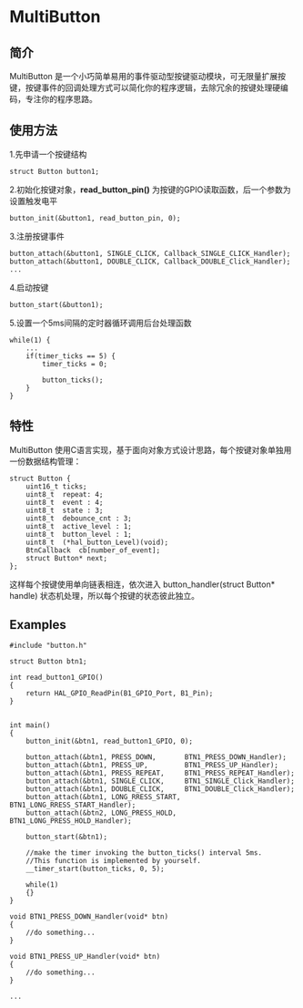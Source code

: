 # MultiButton

## 简介
MultiButton 是一个小巧简单易用的事件驱动型按键驱动模块，可无限量扩展按键，按键事件的回调处理方式可以简化你的程序逻辑，去除冗余的按键处理硬编码，专注你的程序思路。

## 使用方法
1.先申请一个按键结构

```
struct Button button1;
```
2.初始化按键对象，**read_button_pin()** 为按键的GPIO读取函数，后一个参数为设置触发电平

```
button_init(&button1, read_button_pin, 0);
```
3.注册按键事件

```
button_attach(&button1, SINGLE_CLICK, Callback_SINGLE_CLICK_Handler);
button_attach(&button1, DOUBLE_CLICK, Callback_DOUBLE_Click_Handler);
...
```
4.启动按键

```
button_start(&button1);
```
5.设置一个5ms间隔的定时器循环调用后台处理函数

```
while(1) {
    ...
    if(timer_ticks == 5) {
        timer_ticks = 0;
        
        button_ticks();
    }
}
```

## 特性
MultiButton 使用C语言实现，基于面向对象方式设计思路，每个按键对象单独用一份数据结构管理：

```
struct Button {
	uint16_t ticks;
	uint8_t  repeat: 4;
	uint8_t  event : 4;
	uint8_t  state : 3;
	uint8_t  debounce_cnt : 3; 
	uint8_t  active_level : 1;
	uint8_t  button_level : 1;
	uint8_t  (*hal_button_Level)(void);
	BtnCallback  cb[number_of_event];
	struct Button* next;
};
```
这样每个按键使用单向链表相连，依次进入 button_handler(struct Button* handle) 状态机处理，所以每个按键的状态彼此独立。


## Examples

```
#include "button.h"

struct Button btn1;

int read_button1_GPIO() 
{
	return HAL_GPIO_ReadPin(B1_GPIO_Port, B1_Pin);
}


int main()
{
	button_init(&btn1, read_button1_GPIO, 0);

	button_attach(&btn1, PRESS_DOWN,       BTN1_PRESS_DOWN_Handler);
	button_attach(&btn1, PRESS_UP,         BTN1_PRESS_UP_Handler);
	button_attach(&btn1, PRESS_REPEAT,     BTN1_PRESS_REPEAT_Handler);
	button_attach(&btn1, SINGLE_CLICK,     BTN1_SINGLE_Click_Handler);
	button_attach(&btn1, DOUBLE_CLICK,     BTN1_DOUBLE_Click_Handler);
	button_attach(&btn1, LONG_RRESS_START, BTN1_LONG_RRESS_START_Handler);
	button_attach(&btn2, LONG_PRESS_HOLD,  BTN1_LONG_PRESS_HOLD_Handler);
	
	button_start(&btn1);
	
	//make the timer invoking the button_ticks() interval 5ms.
	//This function is implemented by yourself.
	__timer_start(button_ticks, 0, 5); 
	
	while(1) 
	{}
}

void BTN1_PRESS_DOWN_Handler(void* btn)
{
	//do something...
}

void BTN1_PRESS_UP_Handler(void* btn)
{
	//do something...
}

...
```

